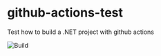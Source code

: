 # github-actions-test
Test how to build a .NET project with github actions

![Build](https://github.com/pmichlson/github-actions-test/workflows/.NET/badge.svg)